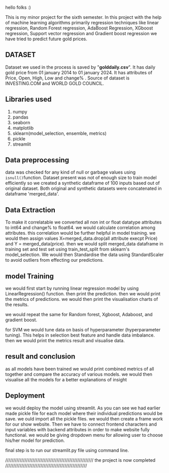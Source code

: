hello folks :) 

This is my minor project for the sixth semester. In this project with the help of machine learning algorithms primarily regression techniques like linear regression, Random Forest regression, AdaBoost Regression, XGboost regression, Support vector regression and Gradient boost regression we have tried to predict future gold prices.

## DATASET

Dataset we used in the process is saved by "__golddaily.csv__". It has daily gold price from 01 january 2014 to 01 january 2024. It has attributes of Price, Open, High, Low and change% . Source of dataset is INVESTING.COM and WORLD GOLD COUNCIL.

## Libraries used

1. numpy 
2. pandas
3. seaborn
4. matplotlib
5. sklearn(model_selection, ensemble, metrics)
6. pickle
7. streamlit

## Data preprocessing

data was checked for any kind of null or garbage values using `isnull()`function. Dataset present was not of enough size to train model efficiently so we created a synthetic dataframe of 100 inputs based out of original dataset. Both original and synthetic datasets were concatenated in dataframe 'merged_data'.

## Data Extraction

To make it correlatable we converted all non int or float datatype attributes to int64 and change% to float64. we would calculate correlation among attributes. this correlation would be further helpful in model training.
we would then assign values X=merged_data.drop(all attribute execpt Price) and Y = merged_data(price).
then we would split merged_data dataframe in training set and test set using train_test_split from sklearn's model_selection. We would then Standardise the data using StandardScaler to avoid outliers from effecting our predictions.

## model Training

we would first start by running linear regression model by using LinearRegression() function. then print the prediction. then we would print the metrics of predictions. we would then print the visualisation charts of the results.

we would repeat the same for Random forest, Xgboost, Adaboost, and gradient boost.

for SVM we would tune data on basis of hyperparameter (hyperparameter tuning). This helps in selection best feature and handle data imbalance. then we would print the metrics result and visualise data.

## result and conclusion

as all models have been trained we would print combined metrics of all together and compare the accuracy of various models. we would then visualise all the models for a better explanations of insight

## Deployment

we would deploy the model using streamlit. As you can see we had earlier made pickle file for each model where their individual predictions would be save. we ould import all the pickle files. we would then create a frame work for our show website. Then we have to connect frontend characters and input variables with backend attributes in order to make website fully functional. we would be giving dropdown menu for allowing user to choose his/her model for prediction. 

final step is to run our streamlit.py file using command line.

/////////////////////////////////////////////////////// the project is now completed ///////////////////////////////////////////////////
